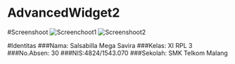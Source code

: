 # AdvancedWidget2

#Screenshoot
![Screenchoot1](http://s21.postimg.org/la1r6u4sj/Screenshot_20160924_210038.png)
![Screenshoot2](http://s21.postimg.org/6fd5snv7n/Screenshot_20160924_210059.png)

#Identitas
###Nama: Salsabilla Mega Savira
###Kelas: XI RPL 3
###No.Absen: 30
###NIS:4824/1543.070
###Sekolah: SMK Telkom Malang
